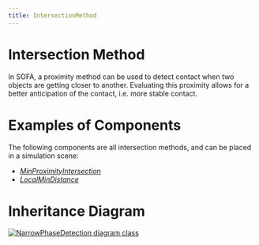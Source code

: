 ```yaml
---
title: IntersectionMethod
---
```


Intersection Method
===================

In SOFA, a proximity method can be used to detect contact when two objects are getting closer to another.
Evaluating this proximity allows for a better anticipation of the contact, i.e. more stable contact.

Examples of Components
======================

The following components are all intersection methods, and can be placed in a simulation scene:

- [_MinProximityIntersection_](./minproximityintersection)
- [_LocalMinDistance_](./localmindistance)

Inheritance Diagram
===================

<a href="https://www.sofa-framework.org/api/master/sofa/html/classsofa_1_1core_1_1collision_1_1_intersection.html">
<img src="https://www.sofa-framework.org/api/master/sofa/html/classsofa_1_1core_1_1collision_1_1_intersection__inherit__graph.png" title="NarrowPhaseDetection diagram class"/>
</a>
